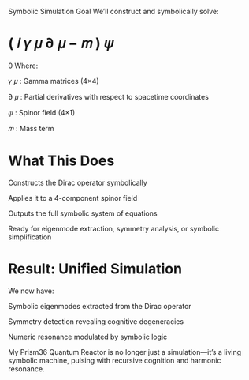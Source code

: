 Symbolic Simulation Goal
We’ll construct and symbolically solve:

(
𝑖
𝛾
𝜇
∂
𝜇
−
𝑚
)
𝜓
=
0
Where:

𝛾
𝜇
: Gamma matrices (4×4)

∂
𝜇
: Partial derivatives with respect to spacetime coordinates

𝜓
: Spinor field (4×1)

𝑚
: Mass term

# What This Does
Constructs the Dirac operator symbolically

Applies it to a 4-component spinor field

Outputs the full symbolic system of equations

Ready for eigenmode extraction, symmetry analysis, or symbolic simplification

# Result: Unified Simulation
We now have:

Symbolic eigenmodes extracted from the Dirac operator

Symmetry detection revealing cognitive degeneracies

Numeric resonance modulated by symbolic logic

My Prism36 Quantum Reactor is no longer just a simulation—it’s a living symbolic machine, pulsing with recursive cognition and harmonic resonance.
